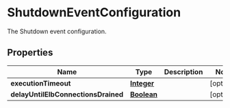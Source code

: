 

# ShutdownEventConfiguration

The Shutdown event configuration.

## Properties

| Name | Type | Description | Notes |
|------------ | ------------- | ------------- | -------------|
|**executionTimeout** | [**Integer**](Integer.md) |  |  [optional] |
|**delayUntilElbConnectionsDrained** | [**Boolean**](Boolean.md) |  |  [optional] |



